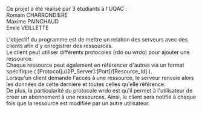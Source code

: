Ce projet a été réalisé par 3 étudiants à l'UQAC :  
Romain CHARRONDIERE  
Maxime PAINCHAUD  
Emile VEILLETTE  

L'objectif du programme est de mettre un relation des serveurs avec des clients afin d'y enregistrer des ressources.  
Le client peut utiliser différents protocoles (rdo ou wrdo) pour ajouter une ressource.  
Chaque ressource peut également en référencer d'autres via un format spécifique ( [Protocol]://[IP_Server]:[Port]/[Resource_Id] ).  
Lorsqu'un client demande l'accès à une ressource, le serveur renvoie alors les données de cette dernière et toutes celles qu'elle référence.  
De plus, la particularité du protocole wrdo est qu'il permet à l'utilisateur de créer un abonnement à une ressources. Ainsi, le client sera notifié à chaque fois que la ressource est modifiée par un autre utilisateur.
